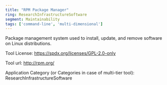 ```yaml
---
title: "RPM Package Manager"
ring: ResearchInfrastructureSoftware
segment: Maintainability
tags: ['command-line', 'multi-dimensional']
---
```

Package management system used to install, update, and remove software on Linux distributions.

Tool License: https://spdx.org/licenses/GPL-2.0-only

Tool url: http://rpm.org/

Application Category (or Categories in case of multi-tier tool): ResearchInfrastructureSoftware

